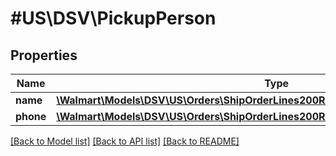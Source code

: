 # #US\DSV\PickupPerson

## Properties

Name | Type | Description | Notes
------------ | ------------- | ------------- | -------------
**name** | [**\Walmart\Models\DSV\US\Orders\ShipOrderLines200ResponsePickupPersonsInnerName**](ShipOrderLines200ResponsePickupPersonsInnerName.md) |  | [optional]
**phone** | [**\Walmart\Models\DSV\US\Orders\ShipOrderLines200ResponsePickupPersonsInnerPhone**](ShipOrderLines200ResponsePickupPersonsInnerPhone.md) |  | [optional]


[[Back to Model list]](../) [[Back to API list]](../../Api/US/DSV) [[Back to README]](../../README.md)
